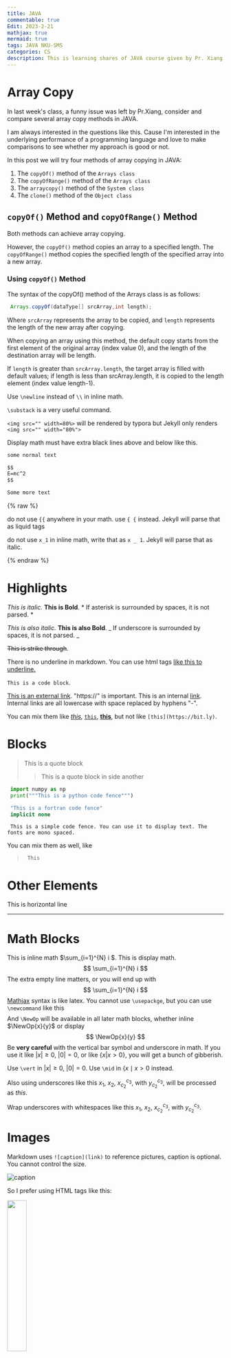 ```yaml
---
title: JAVA
commentable: true
Edit: 2023-2-21
mathjax: true
mermaid: true
tags: JAVA NKU-SMS
categories: CS
description: This is learning shares of JAVA course given by Pr. Xiang sms, Nankai University, in 2023 spring semester.
--- 
```


# Array Copy

In last week's class, a funny issue was left by Pr.Xiang, consider and compare several array copy methods in JAVA. 

I am always interested in the questions like this. Cause I'm interested in the underlying performance of a programming language and love to make comparisons to see whether my approach is good or not.

In this post we will try four methods of array copying in JAVA: 

1. The `copyOf()` method of the `Arrays class`
2. The `copyOfRange()` method of the `Arrays class`
3. The `arraycopy()` method of the `System class`
4. The `clone()` method of the `Object class`

## `copyOf()` Method and `copyOfRange()` Method

Both methods can achieve array copying. 

However, the `copyOf()` method copies an array to a specified length. The `copyOfRange()` method copies the specified length of the specified array into a new array.

### Using `copyOf()` Method

The syntax of the copyOf() method of the Arrays class is as follows:

```JAVA
 Arrays.copyOf(dataType[] srcArray,int length);
```

Where `srcArray` represents the array to be copied, and `length` represents the length of the new array after copying.

When copying an array using this method, the default copy starts from the first element of the original array (index value 0), and the length of the destination array will be length.

If `length` is greater than `srcArray.length`, the target array is filled with default values; if length is less than srcArray.length, it is copied to the length element (index value length-1).






Use `\newline` instead of `\\` in inline math. 

`\substack` is a very useful command.

`<img src="" width=80%>` will be rendered by typora but Jekyll only renders `<img src="" width="80%">`

Display math must have extra black lines above and below like this.

```markdown
some normal text

$$
E=mc^2
$$

Some more text
```

{% raw %}

do not use `{{` anywhere in your math. use `{ {` instead. Jekyll will parse that as liquid tags

do not use `x_1` in inline math, write that as `x _ 1`. Jekyll will parse that as italic.

{% endraw %}

# Highlights

*This is italic.* **This is Bold**. * If asterisk is surrounded by spaces, it is not parsed. *

_This is also italic._ __This is also Bold__. _ If underscore is surrounded by spaces, it is not parsed. _

~~This is strike through~~. 

There is no underline in markdown. You can use html tags <u>like this to underline.</u>

`This is a code block`. 

[This is an external link](https://bit.ly). "https://" is important. This is an internal [link](#this-is-a-h2). Internal links are all lowercase with space replaced by hyphens "-". 

You can mix them like [*this*](https://bit.ly), [`this`](https://bit.ly), **[this](https://bit.ly)**, but not like `[this](https://bit.ly)`.

# Blocks

> This is a quote block
>
> > This is a quote block in side another

```python
 import numpy as np
 print("""This is a python code fence""")
```

```fortran
 "This is a fortran code fence"
 implicit none
```

```
 This is a simple code fence. You can use it to display text. The fonts are mono spaced.
```

You can mix them as well, like 

> ```
>  This
> ```

# Other Elements

This is horizontal line

------

# Math Blocks

This is inline math $\sum_{i=1}^{N} i $. This is display math.
$$
\sum_{i=1}^{N} i 
$$
The extra empty line matters, or you will end up with
$$
\sum_{i=1}^{N} i
$$
[Mathjax](http://docs.mathjax.org/en/latest/tex.html) syntax is like latex. You cannot use `\usepackge`, but you can use `\newcommand` like this 
$$
\newcommand{\NewOp}[2]{\lbrace{#1}\mid \otimes{#2}\rbrace}
$$
And `\NewOp` will be available in all later math blocks, whether inline $\NewOp{x}{y}$ or display
$$
\NewOp{x}{y}
$$
Be **very careful** with the vertical bar symbol and underscore in math. If you use it like $|x|\ge 0$, $|0|=0$, or like $\lbrace x | x\gt 0\rbrace$, you will get a bunch of gibberish.

Use `\vert` in $\vert x\vert\ge 0$, $\vert 0\vert=0$. Use `\mid` in $\lbrace x \mid x\gt 0$ instead.

Also using underscores like this $x_1$, $x_2$, $x_{c_2}^{c_3}$, with $y_{c_2}^{c_3}$, will be processed as _this_.

Wrap underscores with whitespaces like this $x _ 1$, $x _ 2$, $x _ {c _ 2}^{c _ 3}$, with $y _ {c _ 2}^{c _ 3 }$.

# Images

Markdown uses `![caption](link)` to reference pictures, caption is optional. You cannot control the size. 

![caption](https://raw.githubusercontent.com/yk-liu/yk-liu.github.io/master/_posts/2018-11-01-Introduction-to-Homology/assets/triangles.png)

So I prefer using HTML tags like this:

<img src="https://raw.githubusercontent.com/yk-liu/yk-liu.github.io/master/_posts/2018-11-01-Introduction-to-Homology/assets/triangles.png" width="30%">

# Lists

- This is unordered list
  - sub item
    - subsub item
      - subsubsub item
        - subsubsubsub ...

------

- List can have multiple lines

  like this.

------

1. This ordered list
   1. sub item
2. This is as well
3. It can keep going

------

1. You can avoid numbers like this
   1. sub item
1. It keeps going
1. Blah Blah


# mermaid

```mermaid

sequenceDiagram
    Alice ->> Bob: Hello Bob, how are you?
    Bob-->>John: How about you John?
    Bob--x Alice: I am good thanks!
    Bob-x John: I am good thanks!
    Note right of John: Bob thinks a long<br/>long time, so long<br/>that the text does<br/>not fit on a row.

    Bob-->Alice: Checking with John...
    Alice->John: Yes... John, how are you?

```

```mermaid

graph LR
    A[Square Rect] -- Link text --> B((Circle))
    A --> C(Round Rect)
    B --> D{Rhombus}
    C --> D

```

```mermaid

graph TB
    sq[Square shape] --> ci((Circle shape))

    subgraph A subgraph
        od>Odd shape]-- Two line<br/>edge comment --> ro
        di{Diamond with <br/> line break} -.-> ro(Rounded<br>square<br>shape)
        di==>ro2(Rounded square shape)
    end

    %% Notice that no text in shape are added here instead that is appended further down
    e --> od3>Really long text with linebreak<br>in an Odd shape]

    %% Comments after double percent signs
    e((Inner / circle<br>and some odd <br>special characters)) --> f(,.?!+-*ز)

    cyr[Cyrillic]-->cyr2((Circle shape Начало));

     classDef green fill:#9f6,stroke:#333,stroke-width:2px;
     classDef orange fill:#f96,stroke:#333,stroke-width:4px;
     class sq,e green
     class di orange


```

```mermaid
sequenceDiagram
    loop Daily query
        Alice->>Bob: Hello Bob, how are you?
        alt is sick
            Bob->>Alice: Not so good :(
        else is well
            Bob->>Alice: Feeling fresh like a daisy
        end

        opt Extra response
            Bob->>Alice: Thanks for asking
        end
    end
```


# Tables

| This column is left aligned | This column is centered | This column is right aligned |
| :-------------------------- | :---------------------: | ---------------------------: |
| 1                           |            4            |                            7 |
| 2                           |            5            |                            8 |
| 3                           |            6            |                            9 |

| You can use `![caption](link)` in tables.                    | You can use Math in tables. | You can use `<img src="" width="">` in tables.               |
| ------------------------------------------------------------ | --------------------------- | ------------------------------------------------------------ |
| ![caption](https://raw.githubusercontent.com/yk-liu/yk-liu.github.io/master/_posts/2018-11-01-Introduction-to-Homology/assets/triangles.png) | $1+1=2$                     | <img src="https://raw.githubusercontent.com/yk-liu/yk-liu.github.io/master/_posts/2018-11-01-Introduction-to-Homology/assets/triangles.png" width="30%"> |

# Foot Notes

This is a note[^1]. Footnotes can have captions like[^this]. You can reference to the same note multiple times like[^this]. Foot notes can have many other options like[^this-one]. Or just like [^that]. This is a [reference style link][linkid] to a page. And [this][linkid] is also a link. As is [this][] and [that].

# Titles

# This is  h1

## This is  h2

### This is  h3

#### This is  h4

# Foot Notes

The Foot notes are like this

[^1]: https://ssskz.github.io
[^this]: https://ssskz.github.io
[^this-one]: 

```
> Blockquotes can be in a footnote.
```

```
    as well as code blocks
```

[^that]: or, naturally, simple paragraphs.

[linkid]: https://ssskz.github.io	"Optional Title"

